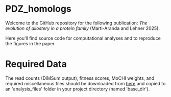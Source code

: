 # PDZ_homologs
Welcome to the GitHub repository for the following publication: *The evolution of allostery in a protein family* (Marti-Aranda and Lehner 2025).

Here you'll find source code for computational analyses and to reproduce the figures in the paper.

# Required Data
The read counts (DiMSum output), fitness scores, MoCHI weights, and required miscellaneous files should be downloaded from [here](https://zenodo.org/records/15978782) and copied to an 'analysis_files' folder in your project directory (named 'base_dir').

